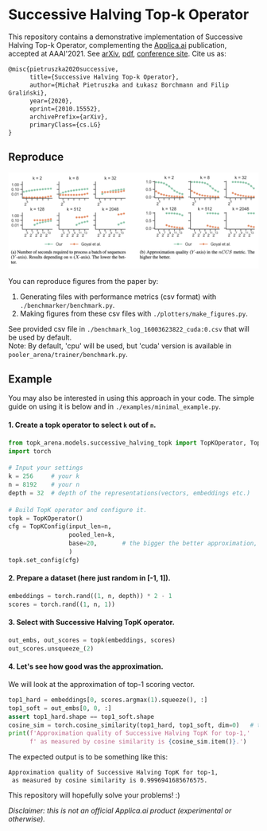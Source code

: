 # Successive Halving Top-k Operator 
This repository contains a demonstrative implementation of Successive Halving Top-k Operator, 
complementing the [Applica.ai](https://www.applica.ai) publication, accepted at AAAI'2021.
See [arXiv](https://arxiv.org/abs/2010.15552), [pdf](https://arxiv.org/pdf/2010.15552.pdf),
[conference site](https://aaai.org/Conferences/AAAI-21/#). Cite us as:
```
@misc{pietruszka2020successive,
      title={Successive Halving Top-k Operator}, 
      author={Michał Pietruszka and Łukasz Borchmann and Filip Graliński},
      year={2020},
      eprint={2010.15552},
      archivePrefix={arXiv},
      primaryClass={cs.LG}
}
```
## Reproduce

![](plotters/plots.png)


You can reproduce figures from the paper by:
 1. Generating files with performance metrics (csv format) with `./benchmarker/benchmark.py`.
 2. Making figures from these csv files with `./plotters/make_figures.py`.
 
See provided csv file in `./benchmark_log_16003623822_cuda:0.csv`
 that will be used by default.\
Note: By default, 'cpu' will be used, but 'cuda' version is available in `pooler_arena/trainer/benchmark.py`.
## Example
You may also be interested in using this approach in your code. 
The simple guide on using it is below and in `./examples/minimal_example.py`.
 #### 1. Create a topk operator to select `k` out of `n`.
```python
from topk_arena.models.successive_halving_topk import TopKOperator, TopKConfig
import torch

# Input your settings
k = 256     # your k
n = 8192    # your n
depth = 32  # depth of the representations(vectors, embeddings etc.)

# Build TopK operator and configure it.
topk = TopKOperator()
cfg = TopKConfig(input_len=n,
                 pooled_len=k,
                 base=20,       # the bigger the better approximation, but can be unstable
                 )
topk.set_config(cfg)
```
 #### 2. Prepare a dataset (here just random in [-1, 1]).
```python
embeddings = torch.rand((1, n, depth)) * 2 - 1
scores = torch.rand((1, n, 1))
```

 #### 3. Select with Successive Halving TopK operator.
```python
out_embs, out_scores = topk(embeddings, scores)
out_scores.unsqueeze_(2)
```

 #### 4. Let's see how good was the approximation. 
  We will look at the approximation of top-1 scoring vector.
```python
top1_hard = embeddings[0, scores.argmax(1).squeeze(), :]
top1_soft = out_embs[0, 0, :]
assert top1_hard.shape == top1_soft.shape
cosine_sim = torch.cosine_similarity(top1_hard, top1_soft, dim=0)   # this should be ~1.0
print(f'Approximation quality of Successive Halving TopK for top-1,'
      f' as measured by cosine similarity is {cosine_sim.item()}.')
```
The expected output is to be something like this:
```textmate
Approximation quality of Successive Halving TopK for top-1,
 as measured by cosine similarity is 0.9996941685676575.
```

This repository will hopefully solve your problems! :)

_Disclaimer: this is not an official Applica.ai product (experimental or otherwise)._
